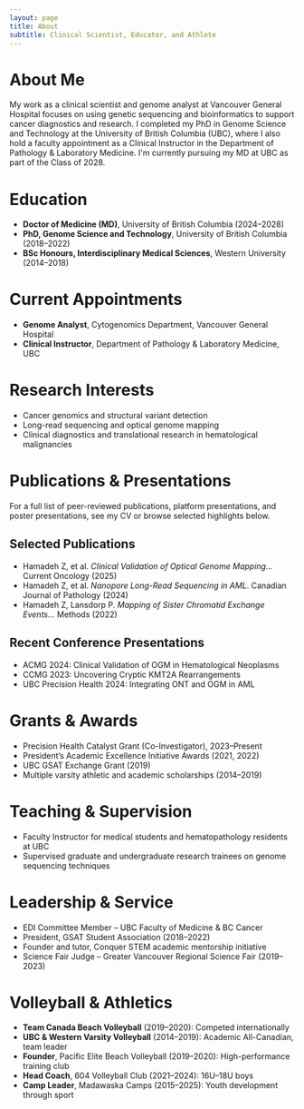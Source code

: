 ```yaml
---
layout: page
title: About
subtitle: Clinical Scientist, Educator, and Athlete
---
```


<h1>About Me</h1>
<p>
My work as a clinical scientist and genome analyst at Vancouver General Hospital focuses on using genetic sequencing and bioinformatics to support cancer diagnostics and research. I completed my PhD in Genome Science and Technology at the University of British Columbia (UBC), where I also hold a faculty appointment as a Clinical Instructor in the Department of Pathology & Laboratory Medicine. I'm currently pursuing my MD at UBC as part of the Class of 2028.
</p>

<h1>Education</h1>
<ul>
  <li><strong>Doctor of Medicine (MD)</strong>, University of British Columbia (2024–2028)</li>
  <li><strong>PhD, Genome Science and Technology</strong>, University of British Columbia (2018–2022)</li>
  <li><strong>BSc Honours, Interdisciplinary Medical Sciences</strong>, Western University (2014–2018)</li>
</ul>

<h1>Current Appointments</h1>
<ul>
  <li><strong>Genome Analyst</strong>, Cytogenomics Department, Vancouver General Hospital</li>
  <li><strong>Clinical Instructor</strong>, Department of Pathology & Laboratory Medicine, UBC</li>
</ul>

<h1>Research Interests</h1>
<ul>
  <li>Cancer genomics and structural variant detection</li>
  <li>Long-read sequencing and optical genome mapping</li>
  <li>Clinical diagnostics and translational research in hematological malignancies</li>
</ul>

<h1>Publications & Presentations</h1>
<p>For a full list of peer-reviewed publications, platform presentations, and poster presentations, see my CV or browse selected highlights below.</p>

<h2>Selected Publications</h2>
<ul>
  <li>Hamadeh Z, et al. <em>Clinical Validation of Optical Genome Mapping...</em> Current Oncology (2025)</li>
  <li>Hamadeh Z, et al. <em>Nanopore Long-Read Sequencing in AML</em>. Canadian Journal of Pathology (2024)</li>
  <li>Hamadeh Z, Lansdorp P. <em>Mapping of Sister Chromatid Exchange Events...</em> Methods (2022)</li>
</ul>

<h2>Recent Conference Presentations</h2>
<ul>
  <li>ACMG 2024: Clinical Validation of OGM in Hematological Neoplasms</li>
  <li>CCMG 2023: Uncovering Cryptic KMT2A Rearrangements</li>
  <li>UBC Precision Health 2024: Integrating ONT and OGM in AML</li>
</ul>

<h1>Grants & Awards</h1>
<ul>
  <li>Precision Health Catalyst Grant (Co-Investigator), 2023–Present</li>
  <li>President’s Academic Excellence Initiative Awards (2021, 2022)</li>
  <li>UBC GSAT Exchange Grant (2019)</li>
  <li>Multiple varsity athletic and academic scholarships (2014–2019)</li>
</ul>

<h1>Teaching & Supervision</h1>
<ul>
  <li>Faculty Instructor for medical students and hematopathology residents at UBC</li>
  <li>Supervised graduate and undergraduate research trainees on genome sequencing techniques</li>
</ul>

<h1>Leadership & Service</h1>
<ul>
  <li>EDI Committee Member – UBC Faculty of Medicine & BC Cancer</li>
  <li>President, GSAT Student Association (2018–2022)</li>
  <li>Founder and tutor, Conquer STEM academic mentorship initiative</li>
  <li>Science Fair Judge – Greater Vancouver Regional Science Fair (2019–2023)</li>
</ul>

<h1>Volleyball & Athletics</h1>
<ul>
  <li><strong>Team Canada Beach Volleyball</strong> (2019–2020): Competed internationally</li>
  <li><strong>UBC & Western Varsity Volleyball</strong> (2014–2019): Academic All-Canadian, team leader</li>
  <li><strong>Founder</strong>, Pacific Elite Beach Volleyball (2019–2020): High-performance training club</li>
  <li><strong>Head Coach</strong>, 604 Volleyball Club (2021–2024): 16U–18U boys</li>
  <li><strong>Camp Leader</strong>, Madawaska Camps (2015–2025): Youth development through sport</li>
</ul>
